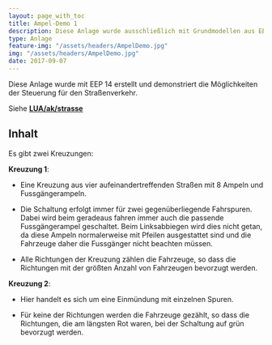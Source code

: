 ```yaml
---
layout: page_with_toc
title: Ampel-Demo 1
description: Diese Anlage wurde ausschließlich mit Grundmodellen aus EEP 14 erstellt und demonstriert die Möglichkeiten der Steuerung für den Straßenverkehr.
type: Anlage
feature-img: "/assets/headers/AmpelDemo.jpg"
img: "/assets/headers/AmpelDemo.jpg"
date: 2017-09-07
---
```


Diese Anlage wurde mit EEP 14 erstellt und demonstriert die Möglichkeiten der Steuerung für den Straßenverkehr.

Siehe __[LUA/ak/strasse](../../../lua/ak/strasse/)__


## Inhalt

Es gibt zwei Kreuzungen:

__Kreuzung 1__:

* Eine Kreuzung aus vier aufeinandertreffenden Straßen mit 8 Ampeln und Fussgängerampeln.

* Die Schaltung erfolgt immer für zwei gegenüberliegende Fahrspuren.
Dabei wird beim geradeaus fahren immer auch die passende Fussgängerampel geschaltet.
Beim Linksabbiegen wird dies nicht getan, da diese Ampeln normalerweise mit Pfeilen ausgestattet sind und die Fahrzeuge daher die Fussgänger nicht beachten müssen.

* Alle Richtungen der Kreuzung zählen die Fahrzeuge, so dass die Richtungen mit der größten Anzahl von Fahrzeugen bevorzugt werden.

__Kreuzung 2__:

+ Hier handelt es sich um eine Einmündung mit einzelnen Spuren.

* Für keine der Richtungen werden die Fahrzeuge gezählt, so dass die Richtungen, die am längsten Rot waren, bei der Schaltung auf grün bevorzugt werden.
